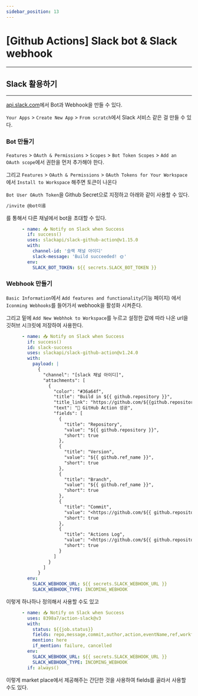 ```yaml
---
sidebar_position: 13
---
```


# [Github Actions] Slack bot & Slack webhook
---

## Slack 활용하기
---

[api.slack.com](https://api.slack.com/)에서 Bot과 Webhook을 만들 수 있다.


`Your Apps` > `Create New App` >  `From scratch`에서 Slack 서비스 같은 걸 만들 수 있다.


### Bot 만들기

`Features` > `OAuth & Permissions` > `Scopes` > `Bot Token Scopes` > `Add an OAuth scope`에서 권한을 먼저 추가해야 한다.

그리고 `Features` > `OAuth & Permissions` > `OAuth Tokens for Your Workspace`에서 `Install to Workspace` 해주면 토큰이 나온다

`Bot User OAuth Token`을 Github Secret으로 지정하고 아래와 같이 사용할 수 있다.

```bash
/invite @bot이름
```

를 통해서 다른 채널에서 bot을 초대할 수 있다.

```yaml
      - name: 📥 Notify on Slack when Success
        if: success()
        uses: slackapi/slack-github-action@v1.15.0
        with:
          channel-id: '슬랙 채널 아이디'
          slack-message: 'Build succeeded! 🌞' 
        env:
          SLACK_BOT_TOKEN: ${{ secrets.SLACK_BOT_TOKEN }}
```

### Webhook 만들기

`Basic Information`에서 `Add features and functionality`(기능 페이지) 에서 `Iconming Webhooks`를 들어가서 webhook을 활성화 시켜준다.

그리고 밑에 `Add New Webhhok to Workspace`를 누르고 설정한 값에 따라 나온 url을 깃허브 시크릿에 저장하여 사용한다.

```yaml
      - name: 📥 Notify on Slack when Success
        if: success()
        id: slack-success
        uses: slackapi/slack-github-action@v1.24.0
        with:
          payload: |
            {
              "channel": "[slack 채널 아이디]",
              "attachments": [
                {
                  "color": "#36a64f",
                  "title": "Build in ${{ github.repository }}",
                  "title_link": "https://github.com/${{github.repository}}",
                  "text": "🚀 GitHub Action 성공",
                  "fields": [
                    {
                      "title": "Repository",
                      "value": "${{ github.repository }}",
                      "short": true
                    },
                    {
                      "title": "Version",
                      "value": "${{ github.ref_name }}",
                      "short": true
                    },
                    {
                      "title": "Branch",
                      "value": "${{ github.ref_name }}",
                      "short": true
                    },
                    {
                      "title": "Commit",
                      "value": "<https://github.com/${{ github.repository }}/commit/${{ github.sha }}|${{ github.sh }}>",
                      "short": true
                    },
                    {
                      "title": "Actions Log",
                      "value": "<https://github.com/${{ github.repository }}/actions/runs/${{ github.run_id }}|Workflow Log>",
                      "short": true
                    }
                  ]      
                }
              ]
            }
        env:
          SLACK_WEBHOOK_URL: ${{ secrets.SLACK_WEBHOOK_URL }}
          SLACK_WEBHOOK_TYPE: INCOMING_WEBHOOK
```

이렇게 하나하나 정의해서 사용할 수도 있고

```yaml
      - name: 📥 Notify on Slack when Success
        uses: 8398a7/action-slack@v3
        with:
          status: ${{job.status}}
          fields: repo,message,commit,author,action,eventName,ref,workflow,job,took,pullRequest
          mention: here
          if_mention: failure, cancelled
        env:
          SLACK_WEBHOOK_URL: ${{ secrets.SLACK_WEBHOOK_URL }}
          SLACK_WEBHOOK_TYPE: INCOMING_WEBHOOK
        if: always()
```

이렇게 market place에서 제공해주는 간단한 것을 사용하여 fields를 골라서 사용할 수도 있다.